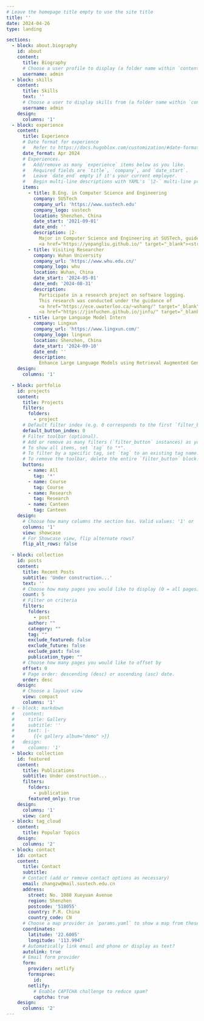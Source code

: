 ```yaml
---
# Leave the homepage title empty to use the site title
title: ''
date: 2024-04-26
type: landing

sections:
  - block: about.biography
    id: about
    content:
      title: Biography
      # Choose a user profile to display (a folder name within `content/authors/`)
      username: admin
  - block: skills
    content:
      title: Skills
      text: ''
      # Choose a user to display skills from (a folder name within `content/authors/`)
      username: admin
    design:
      columns: '1'
  - block: experience
    content:
      title: Experience
      # Date format for experience
      #   Refer to https://docs.hugoblox.com/customization/#date-format
      date_format: Apr 2024
      # Experiences.
      #   Add/remove as many `experience` items below as you like.
      #   Required fields are `title`, `company`, and `date_start`.
      #   Leave `date_end` empty if it's your current employer.
      #   Begin multi-line descriptions with YAML's `|2-` multi-line prefix.
      items:
        - title: B.Eng. in Computer Science and Engineering
          company: SUSTech
          company_url: 'https://www.sustech.edu'
          company_logo: sustech
          location: Shenzhen, China
          date_start: '2021-09-01'
          date_end: ''
          description: |2-
            Major in Computer Science and Engineering at SUSTech, guided by 
            <a href="https://yepangliu.github.io/" target="_blank"><strong>Professor Yepang Liu</strong></a>.
        - title: Visiting Researcher
          company: Wuhan University
          company_url: 'https://www.whu.edu.cn/'
          company_logo: whu
          location: Wuhan, China
          date_start: '2024-05-01'
          date_end: '2024-08-31'
          description: 
            Participate in a research project on software logging.
            This research was conducted under the guidance of 
            <a href="https://ece.uwaterloo.ca/~wshang/" target="_blank"><strong>Professor Weiyi Shang</strong></a> and
            <a href="https://jinfuchen.github.io/jinfu/" target="_blank"><strong>Professor Jinfu Chen</strong></a>.
        - title: Large Language Model Intern
          company: Lingxun
          company_url: 'https://www.lingxun.com/'
          company_logo: lingxun
          location: Shenzhen, China
          date_start: '2024-09-10'
          date_end: ''
          description: 
            Enhance Large Language Models using Retrieval Augmented Generation (RAG).
    design:
      columns: '1'

  - block: portfolio
    id: projects
    content:
      title: Projects
      filters:
        folders:
          - project
      # Default filter index (e.g. 0 corresponds to the first `filter_button` instance below).
      default_button_index: 0
      # Filter toolbar (optional).
      # Add or remove as many filters (`filter_button` instances) as you like.
      # To show all items, set `tag` to "*".
      # To filter by a specific tag, set `tag` to an existing tag name.
      # To remove the toolbar, delete the entire `filter_button` block.
      buttons:
        - name: All
          tag: '*'
        - name: Course
          tag: Course
        - name: Research
          tag: Research
        - name: Canteen
          tag: Canteen
    design:
      # Choose how many columns the section has. Valid values: '1' or '2'.
      columns: '1'
      view: showcase
      # For Showcase view, flip alternate rows?
      flip_alt_rows: false

  - block: collection
    id: posts
    content:
      title: Recent Posts
      subtitle: 'Under construction...'
      text: ''
      # Choose how many pages you would like to display (0 = all pages)
      count: 5
      # Filter on criteria
      filters:
        folders:
          - post
        author: ""
        category: ""
        tag: ""
        exclude_featured: false
        exclude_future: false
        exclude_past: false
        publication_type: ""
      # Choose how many pages you would like to offset by
      offset: 0
      # Page order: descending (desc) or ascending (asc) date.
      order: desc
    design:
      # Choose a layout view
      view: compact
      columns: '1'
  # - block: markdown
  #   content:
  #     title: Gallery
  #     subtitle: ''
  #     text: |-
  #       {{< gallery album="demo" >}}
  #   design:
  #     columns: '1'
  - block: collection
    id: featured
    content:
      title: Publications
      subtitle: Under construction...
      filters:
        folders:
          - publication
        featured_only: true
    design:
      columns: '1'
      view: card
  - block: tag_cloud
    content:
      title: Popular Topics
    design:
      columns: '2'
  - block: contact
    id: contact
    content:
      title: Contact
      subtitle:
      # Contact (add or remove contact options as necessary)
      email: zhangzw@mail.sustech.edu.cn
      address:
        street: No. 1088 Xueyuan Avenue
        region: Shenzhen
        postcode: '518055'
        country: P.R. China
        country_code: CN
      # Choose a map provider in `params.yaml` to show a map from these coordinates
      coordinates:
        latitude: '22.6005'
        longitude: '113.9947'
      # Automatically link email and phone or display as text?
      autolink: true
      # Email form provider
      form:
        provider: netlify
        formspree:
          id:
        netlify:
          # Enable CAPTCHA challenge to reduce spam?
          captcha: true
    design:
      columns: '2'
---
```

